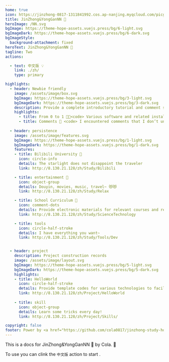 ```yaml
---
home: true
icon: https://jinzhong-0817-1311841992.cos.ap-nanjing.myqcloud.com/picgo/%E4%B8%BB%E9%A1%B5.svg
title: JinZhong&YongGanNN 🐄
heroImage: /NN.svg
bgImage: https://theme-hope-assets.vuejs.press/bg/6-light.svg
bgImageDark: https://theme-hope-assets.vuejs.press/bg/6-dark.svg
bgImageStyle:
  background-attachment: fixed
heroText: JinZhong&YongGanNN 🐄
tagline: Two
actions:

  - text: 中文版 💡
    link: ./zh/
    type: primary

highlights:
  - header: Newbie friendly
    image: /assets/image/box.svg
    bgImage: https://theme-hope-assets.vuejs.press/bg/3-light.svg
    bgImageDark: https://theme-hope-assets.vuejs.press/bg/3-dark.svg
    description: Provide a complete introductory tutorial and comment system
    highlights:
      - title: From 0 to 1 👩‍💻<code> Various software and related installation tutorials so you no longer have to worry about installing software!</code>
      - title: Comments 🤥 <code> I encountered comments that I don’t understand~ </code>
      
  - header: persistence
    image: /assets/image/features.svg
    bgImage: https://theme-hope-assets.vuejs.press/bg/1-light.svg
    bgImageDark: https://theme-hope-assets.vuejs.press/bg/1-dark.svg
    features:
    - title: Bilibili University 👺 
      icon: circle-info
      details: The starlight does not disappoint the traveler
      link: http://8.130.21.128/zh/Study/Bilibili

    - title: entertainment 🤩
      icon: object-group
      details: Douyin, movies, music, travel~ 😻😻
      link: http://8.130.21.128/zh/Study/Relax

    - title: School Curriculum 🍃
      icon: comment-dots
      details: Provide electronic materials for relevant courses and relevant notes
      link: http://8.130.21.128/zh/Study/ScienceTechnology

    - title: tools
      icon: circle-half-stroke
      details: I have everything you want~
      link: http://8.130.21.128/zh/Study/Tools/Dev


  - header: project
    description: Project construction records
    image: /assets/image/layout.svg
    bgImage: https://theme-hope-assets.vuejs.press/bg/5-light.svg
    bgImageDark: https://theme-hope-assets.vuejs.press/bg/5-dark.svg
    highlights:
    - title: HelloWorld
      icon: circle-half-stroke
      details: Provide template codes for various technologies to facilitate development
      link: http://8.130.21.128/zh/Project/HelloWorld
        
    - title: skill
      icon: object-group
      details: Learn some tricks every day!
      link: http://8.130.21.128/zh/Project/Skills/

copyright: false
footer: Power by <a href="https://github.com/cola0817/jinzhong-study-hope" target="_blank">Mr.Cola</a> | MIT Licensed, Copyright © 2023-present Mr.Cola
---
```

<p></p>




This is a docs for JinZhong&YongGanNN 🐄 by Cola. 🥶

To use you can clink the `中文版` action to start .



